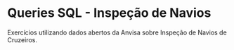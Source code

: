 #  Queries SQL  - Inspeção de Navios

Exercícios utilizando dados abertos da Anvisa sobre Inspeção de Navios de Cruzeiros.



